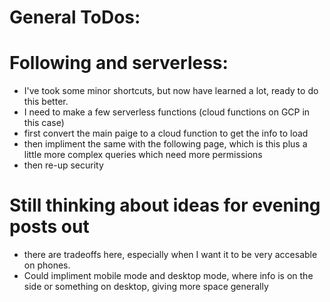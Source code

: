 # General ToDos:

# Following and serverless:
* I've took some minor shortcuts, but now have learned a lot, ready to do this better.
* I need to make a few serverless functions (cloud functions on GCP in this case)
* first convert the main paige to a cloud function to get the info to load
* then impliment the same with the following page, which is this plus a little more complex queries which need more permissions
* then re-up security

# Still thinking about ideas for evening posts out
* there are tradeoffs here, especially when I want it to be very accesable on phones.
* Could impliment mobile mode and desktop mode, where info is on the side or something on desktop, giving more space generally